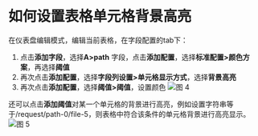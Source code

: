 # 如何设置表格单元格背景高亮

在仪表盘编辑模式，编辑当前表格，在字段配置的tab下：
1. 点击**添加字段**，选择**A>path** 字段，点击**添加配置**，选择**标准配置>颜色方案**，再选择**阈值**
2. 再次点击**添加配置**，选择**字段列设置>单元格显示方式**，选择**背景高亮**
3. 再次点击**添加配置**，选择**阈值>阈值**，设置颜色
![图 4](/img/src/visulization/tablePro/cellHighlight/cellHighlight4.png)

还可以点击**添加阈值**对某一个单元格的背景进行高亮，例如设置字符串等于/request/path-0/file-5，则表格中符合该条件的单元格背景进行高亮显示。
![图 5](/img/src/visulization/tablePro/cellHighlight/cellHighlight5.png)
